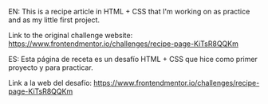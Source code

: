 EN:
This is a recipe article in HTML + CSS that I'm working on as practice and as my little first project.

Link to the original challenge website: https://www.frontendmentor.io/challenges/recipe-page-KiTsR8QQKm

ES:
Esta página de receta es un desafío HTML + CSS que hice como primer proyecto y para practicar.

Link a la web del desafío:
https://www.frontendmentor.io/challenges/recipe-page-KiTsR8QQKm

